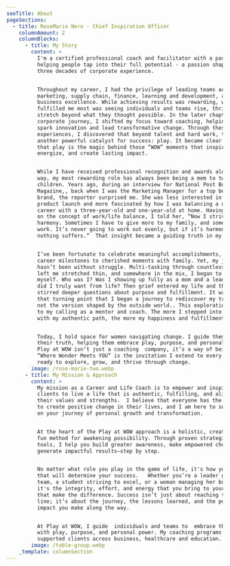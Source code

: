 ```yaml
---
seoTitle: About
pageSections:
  - title: RoseMarie Nero - Chief Inspiration Officer
    columnAmount: 2
    columnBlocks:
      - title: My Story
        content: >
          I'm a certified professional coach and facilitator with a passion for
          helping people tap into their full potential - a passion shaped over
          three decades of corporate experience.  


          Throughout my career, I had the privilege of leading teams across
          marketing, supply chain, finance, learning and development, and
          business excellence. While achieving results was rewarding, what
          fulfilled me most was seeing individuals and teams rise, thrive, and
          stretch beyond what they thought possible. In the later chapters of my
          corporate journey, I shifted my focus toward coaching, helping teams
          spark innovation and lead transformative change. Through these
          experiences, I discovered that beyond talent and hard work, there was
          another powerful catalyst for success: play. It became clear to me
          that play is the magic behind those “WOW” moments that inspire,
          energize, and create lasting impact.


          While I have received professional recognition and awards along the
          way, my most rewarding role has always been being a mom to two amazing
          children. Years ago, during an interview for National Post Business
          Magazine,, back when I was the Marketing Manager for a top beverage
          brand, the reporter surprised me. She was less interested in my
          product launch and more fascinated by how I was balancing a demanding 
          career with a three-year-old and one-year-old at home. Having given up
          on the concept of work/life balance, I told her, “Now I strive for
          harmony. Sometimes I have to give more to my family, and sometimes to
          work. It’s never going to work out evenly, but if it’s harmonious,
          nothing suffers.”  That insight became a guiding truth in my life.


          I’ve been fortunate to celebrate meaningful accomplishments, from
          career milestones to cherished moments with family. Yet, my journey
          hasn’t been without struggle. Multi-tasking through countless roles
          left me stretched thin, and somewhere in the mix, I began to lose
          myself. Who was I? Was I showing up fully as a mom and a leader? What
          did I truly want from life? Then grief entered my life and that
          stirred deeper questions about purpose and fulfillment. It was during
          that turning point that I began a journey to rediscover my true self,
          not the version shaped by the outside world.. This exploration led me
          to my calling as a mentor and coach. The more I stepped into alignment
          with my authentic path, the more my happiness and fulfillment grew.


          Today, I hold space for women navigating change. I guide them back to
          their truth, helping them embrace play, purpose, and personal power.
          Play at WOW isn’t just a coaching  company, it’s a way of being. And
          “Where Wonder Meets YOU” is the invitation I extend to every woman
          ready to explore, grow, and thrive through change.
        image: /rose-marie-two.webp
      - title: My Mission & Approach
        content: >
          My mission as a Career and Life Coach is to empower and inspire my
          clients to live a life that is authentic, fulfilling, and aligned with
          their values and strengths.  I believe that everyone has the potential
          to create positive change in their lives, and I am here to support you
          on your journey of personal growth and transformation.


          At the heart of the Play at WOW approach is a holistic, creative, and
          fun method for awakening possibility. Through proven strategies and
          tools, I help you build greater awareness, make empowered choices, and
          generate impactful results—step by step.


          No matter what role you play in the game of life, it's how you play
          that will determine your success.   Whether you’re a leader guiding a
          team, a student striving to excel, or a woman managing her busy life,
          it's the integrity, effort, and energy that you bring to your actions
          that make the difference. Success isn’t just about reaching the finish
          line; it’s about the journey, the lessons learned, and the positive
          impact you make along the way.  


          At Play at WOW, I guide  individuals and teams to  embrace the journey
          with play, purpose, and personal power. My coaching programs  have
          supported clients across business, healthcare and education.
        image: /table-group.webp
    _template: columnSection
---
```


